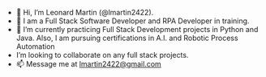 - 👋 Hi, I’m Leonard Martin (@lmartin2422).
- 👀 I am a Full Stack Software Developer and RPA Developer in training.
- 🌱 I’m currently practicing Full Stack Development projects in Python and Java. Also, I am pursuing certifications in A.I. and Robotic Process Automation
- I’m looking to collaborate on any full stack projects.
- 📫 Message me at lmartin2422@gmail.com

<!---
lmartin2422/lmartin2422 is a ✨ special ✨ repository because its `README.md` (this file) appears on your GitHub profile.
You can click the Preview link to take a look at your changes.
--->
